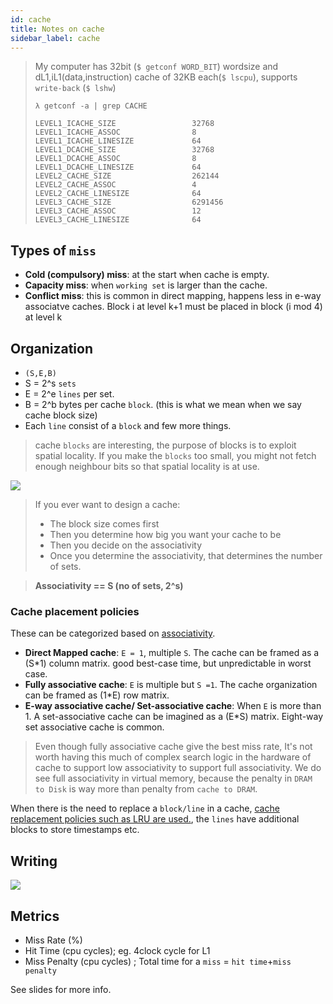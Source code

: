 ```yaml
---
id: cache
title: Notes on cache
sidebar_label: cache
---
```


> My computer has 32bit (`$ getconf WORD_BIT`) wordsize and dL1,iL1(data,instruction) cache of 32KB each(`$ lscpu`), supports `write-back` (`$ lshw`)
>
> ```
> λ getconf -a | grep CACHE
>
> LEVEL1_ICACHE_SIZE                 32768
> LEVEL1_ICACHE_ASSOC                8
> LEVEL1_ICACHE_LINESIZE             64
> LEVEL1_DCACHE_SIZE                 32768
> LEVEL1_DCACHE_ASSOC                8
> LEVEL1_DCACHE_LINESIZE             64
> LEVEL2_CACHE_SIZE                  262144
> LEVEL2_CACHE_ASSOC                 4
> LEVEL2_CACHE_LINESIZE              64
> LEVEL3_CACHE_SIZE                  6291456
> LEVEL3_CACHE_ASSOC                 12
> LEVEL3_CACHE_LINESIZE              64
> ```

## Types of `miss`

- **Cold (compulsory) miss**: at the start when cache is empty.
- **Capacity miss**: when `working set` is larger than the cache.
- **Conflict miss**: this is common in direct mapping, happens less in e-way associatve caches. Block i at level k+1 must be placed in block (i mod 4) at level k

## Organization

- `(S,E,B)`
- S = 2^s `sets`
- E = 2^e `lines` per set.
- B = 2^b bytes per cache `block`. (this is what we mean when we say cache block size)
- Each `line` consist of a `block` and few more things.

> cache `blocks` are interesting, the purpose of blocks is to exploit spatial locality. If you make the `blocks` too small, you might not fetch enough neighbour bits so that spatial locality is at use.

![](/img//cache.png)

> If you ever want to design a cache:
>
> - The block size comes first
> - Then you determine how big you want your cache to be
> - Then you decide on the associativity
> - Once you determine the associativity, that determines the number of sets.

> **Associativity == S (no of sets, 2^s)**

### Cache placement policies

These can be categorized based on [associativity](https://en.wikipedia.org/wiki/CPU_cache#Associativity).

- **Direct Mapped cache**: `E = 1`, multiple `S`. The cache can be framed as a (S\*1) column matrix. good best-case time, but unpredictable in worst case.
- **Fully associative cache**: `E` is multiple but `S =1`. The cache organization can be framed as (1\*E) row matrix.
- **E-way associative cache/ Set-associative cache**: When `E` is more than 1. A set-associative cache can be imagined as a (E\*S) matrix. Eight-way set associative cache is common.

> Even though fully associative cache give the best miss rate, It's not worth having this much of complex search logic in the hardware of cache to support low associativity to support full associativity. We do see full associativity in virtual memory, because the penalty in `DRAM to Disk` is way more than penalty from `cache to DRAM`.

When there is the need to replace a `block/line` in a cache, [cache replacement policies such as LRU are used.](https://en.wikipedia.org/wiki/Cache_replacement_policies), the `lines` have additional blocks to store timestamps etc.

## Writing

![](/img//cache_write.png)

## Metrics

- Miss Rate (%)
- Hit Time (cpu cycles); eg. 4clock cycle for L1
- Miss Penalty (cpu cycles) ; Total time for a `miss` = `hit time`+`miss penalty`

See slides for more info.

